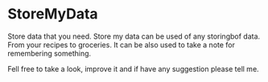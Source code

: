 # StoreMyData
Store data that you need.
Store my data can be used of any storingbof data.
From your recipes to groceries.
It can be also used to take a note for remembering something.


Fell free to take a look, improve it and if have any suggestion please tell me.
